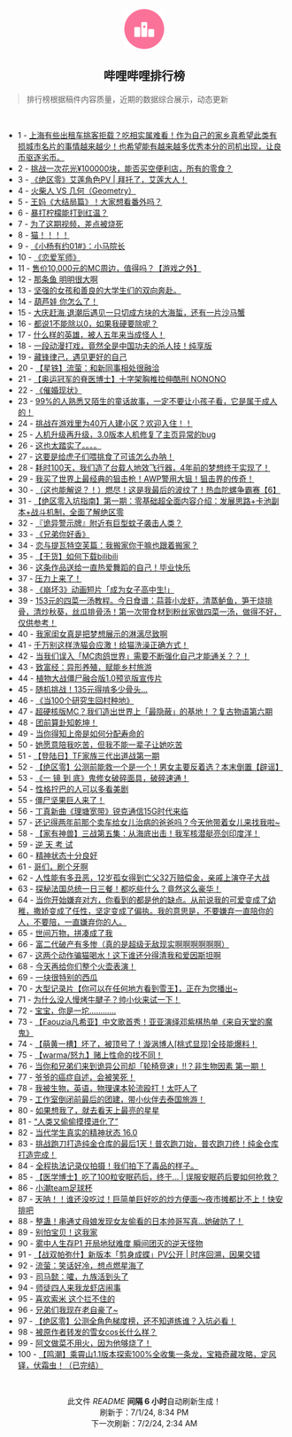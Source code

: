 <div align="center">
    <img src="./assets/icon_rank.png" alt="logo" />
    <h2>哔哩哔哩排行榜</h>
</div>

> 排行榜根据稿件内容质量，近期的数据综合展示，动态更新

<br />

<ul><li><span>1 - <a href=https://www.bilibili.com/BV1jJ4m1u7r5>上海有些出租车挑客拒载？吃相实属难看！作为自己的家乡真希望此类有损城市名片的事情越来越少！也希望能有越来越多优秀本分的司机出现，让良币驱逐劣币。</a></span></li><li><span>2 - <a href=https://www.bilibili.com/BV11i421a7wD>挑战一次花光¥100000块，能否买空便利店，所有的零食？</a></span></li><li><span>3 - <a href=https://www.bilibili.com/BV1MH4y1w7pT>《绝区零》艾莲角色PV | 拜托了，艾莲大人！</a></span></li><li><span>4 - <a href=https://www.bilibili.com/BV1hs421T7g8>火柴人 VS 几何（Geometry）</a></span></li><li><span>5 - <a href=https://www.bilibili.com/BV1YZ421M74y>王妈《大结局篇》！大家想看番外吗？</a></span></li><li><span>6 - <a href=https://www.bilibili.com/BV19Z421M7QJ>暴打柠檬能打到红温？</a></span></li><li><span>7 - <a href=https://www.bilibili.com/BV1Px4y187nX>为了这期视频，差点被烧死</a></span></li><li><span>8 - <a href=https://www.bilibili.com/BV1Kw4m1e7FW>猫！！！！</a></span></li><li><span>9 - <a href=https://www.bilibili.com/BV1sM4m1m7M5>《小杨有约01#》：小马院长</a></span></li><li><span>10 - <a href=https://www.bilibili.com/BV1AH4y1w7en>《恋爱军师》</a></span></li><li><span>11 - <a href=https://www.bilibili.com/BV1HM4m1m7xz>售价10,000元的MC周边，值得吗？【游戏之外】</a></span></li><li><span>12 - <a href=https://www.bilibili.com/BV1uM4m1U7rg>那条鱼 明明很大啊</a></span></li><li><span>13 - <a href=https://www.bilibili.com/BV1aJ4m1T7Ve>坚强的女孩和善良的大学生们的双向奔赴。</a></span></li><li><span>14 - <a href=https://www.bilibili.com/BV1Br421F7Q4>葫芦娃 你怎么了！</a></span></li><li><span>15 - <a href=https://www.bilibili.com/BV1kE421P7CQ>大庆赶海,退潮后遇见一只切成方块的大海蜇，还有一片沙马蟹</a></span></li><li><span>16 - <a href=https://www.bilibili.com/BV1SS411w7CF>都说1不能除以0，如果我硬要除呢？</a></span></li><li><span>17 - <a href=https://www.bilibili.com/BV1kf421B7WM>什么样的英雄，被人五年来当成怪人！</a></span></li><li><span>18 - <a href=https://www.bilibili.com/BV1ES411A7MY>一段动漫打戏，竟然全是中国功夫的杀人技！纯享版</a></span></li><li><span>19 - <a href=https://www.bilibili.com/BV1sS411A7xz>藏锋律己，遇见更好的自己</a></span></li><li><span>20 - <a href=https://www.bilibili.com/BV1tS421d7HA>【星铁】流萤：和新同事相处很融洽</a></span></li><li><span>21 - <a href=https://www.bilibili.com/BV1Rw4m1e7v3>【奥运冠军的脊医博士】十字架胸椎拉伸酷刑 NONONO</a></span></li><li><span>22 - <a href=https://www.bilibili.com/BV1Bf421B7ny>《催婚现状》</a></span></li><li><span>23 - <a href=https://www.bilibili.com/BV1ry411z7Uq>99%的人熟悉又陌生的童话故事，一定不要让小孩子看，它是属于成人的！</a></span></li><li><span>24 - <a href=https://www.bilibili.com/BV1ET421Y7pJ>挑战在游戏里为40万人建小区？欢迎入住！！</a></span></li><li><span>25 - <a href=https://www.bilibili.com/BV14f421Q7aL>人机升级再升级，3.0版本人机修复了主页异常的bug</a></span></li><li><span>26 - <a href=https://www.bilibili.com/BV1jS421o7AR>这也太踏实了。。。。</a></span></li><li><span>27 - <a href=https://www.bilibili.com/BV1wx4y187XF>这要是给虎子们喂挑食了可该怎么办呐！</a></span></li><li><span>28 - <a href=https://www.bilibili.com/BV1mw4m1e7y3>耗时100天，我们造了台载人地效飞行器，4年前的梦想终于实现了！</a></span></li><li><span>29 - <a href=https://www.bilibili.com/BV1DS421d7PB>我买了世界上最经典的狙击枪！AWP警用大狙！狙击界的传奇！</a></span></li><li><span>30 - <a href=https://www.bilibili.com/BV1dw4m1e71J>（这也能解说？！）燃尽！这是我最后的波纹了！热血陀螺争霸赛【6】</a></span></li><li><span>31 - <a href=https://www.bilibili.com/BV1nE421N7rS>【绝区零入坑指南】第一期：零基础超全面内容介绍：发展思路+卡池副本+战斗机制，全面了解绝区零</a></span></li><li><span>32 - <a href=https://www.bilibili.com/BV1xH4y1w7Rz>『诡异警示牌』附近有巨型蚊子袭击人类？</a></span></li><li><span>33 - <a href=https://www.bilibili.com/BV1Q1421C7nX>《兄弟你好香》</a></span></li><li><span>34 - <a href=https://www.bilibili.com/BV1Bf421Q7gc>恋与提瓦特空芙篇：我搬家你干嘛也跟着搬家？</a></span></li><li><span>35 - <a href=https://www.bilibili.com/BV1pf421B7xm>【干货】如何下载bilibili</a></span></li><li><span>36 - <a href=https://www.bilibili.com/BV1t1421r7JW>这条作品送给一直热爱舞蹈的自己！毕业快乐</a></span></li><li><span>37 - <a href=https://www.bilibili.com/BV1pb421p7rL>压力上来了！</a></span></li><li><span>38 - <a href=https://www.bilibili.com/BV1x1421r7yZ>《崩坏3》动画短片「成为女子高中生!」</a></span></li><li><span>39 - <a href=https://www.bilibili.com/BV1cS421o7c3>153元的四菜一汤教程。今日食谱：蒜蓉小龙虾，清蒸鲈鱼，笋干烧排骨，清炒秋葵，丝瓜排骨汤！第一次带食材到粉丝家做四菜一汤，做得不好，仅供参考！</a></span></li><li><span>40 - <a href=https://www.bilibili.com/BV1ui3CetEJa>我家闺女真是把梦想展示的淋漓尽致啊</a></span></li><li><span>41 - <a href=https://www.bilibili.com/BV1vS411A7y5>千万别这样洗猫会应激！给猫洗澡正确方式！</a></span></li><li><span>42 - <a href=https://www.bilibili.com/BV1TZ421M7rm>当我们误入「MC肉鸽世界」需要不断强化自己才能通关？？！</a></span></li><li><span>43 - <a href=https://www.bilibili.com/BV1HE421N7ob>致富经：异形养殖，赋能乡村旅游</a></span></li><li><span>44 - <a href=https://www.bilibili.com/BV114421Q7yh>植物大战僵尸融合版1.0预览版宣传片</a></span></li><li><span>45 - <a href=https://www.bilibili.com/BV1hM4m1m7cb>随机挑战！135元得啃多少骨头…</a></span></li><li><span>46 - <a href=https://www.bilibili.com/BV1uS421o7Tr>《当100个研究生回村种地》</a></span></li><li><span>47 - <a href=https://www.bilibili.com/BV1Wn4y1X7LM>超硬核版MC？我们造出世界上「最隐蔽」的基地！？复古物语第六期</a></span></li><li><span>48 - <a href=https://www.bilibili.com/BV1X4421Q7CT>团前算卦知乾坤！</a></span></li><li><span>49 - <a href=https://www.bilibili.com/BV1MS421o7Ef>当你得知上帝是如何分配寿命的</a></span></li><li><span>50 - <a href=https://www.bilibili.com/BV1rn4y1X71P>她愿意陪我吃苦，但我不能一辈子让她吃苦</a></span></li><li><span>51 - <a href=https://www.bilibili.com/BV1km42137ZD>【登陆日】TF家族三代出道战第一期</a></span></li><li><span>52 - <a href=https://www.bilibili.com/BV1qx4y1472Y>【绝区零】公测前能救一个是一个！男女主要反着选？本末倒置【辟谣】</a></span></li><li><span>53 - <a href=https://www.bilibili.com/BV1Xy411z7kW>《一 镜 到 底》鬼修女破碎面具，破碎速通！</a></span></li><li><span>54 - <a href=https://www.bilibili.com/BV18m421V7Kc>性格拧巴的人可以多看美剧</a></span></li><li><span>55 - <a href=https://www.bilibili.com/BV16s421T745>僵尸坚果巨人来了！</a></span></li><li><span>56 - <a href=https://www.bilibili.com/BV1sn4y1X7FB>丁真新曲《理塘宽带》锐克通信15G时代来临</a></span></li><li><span>57 - <a href=https://www.bilibili.com/BV1ky411z7ST>还记得两年前那个卖车给女儿治病的爸爸吗？今天他带着女儿来找我啦~</a></span></li><li><span>58 - <a href=https://www.bilibili.com/BV1FT421Y7U5>【家有神兽】三战第五集：从海底出击！我军核潜艇亮剑印度洋！</a></span></li><li><span>59 - <a href=https://www.bilibili.com/BV1W1421r79L>逆 天 考 试</a></span></li><li><span>60 - <a href=https://www.bilibili.com/BV1h4421S7gm>精神状态十分良好</a></span></li><li><span>61 - <a href=https://www.bilibili.com/BV1Kw4m1e7n9>哥们，刷个牙啊</a></span></li><li><span>62 - <a href=https://www.bilibili.com/BV1Fb421p7sF>人性能有多丑恶，12岁孤女得到亡父32万赔偿金，亲戚上演夺子大战</a></span></li><li><span>63 - <a href=https://www.bilibili.com/BV1Cy411z7C6>探秘法国总统一日三餐！都吃些什么？竟然这么豪华！</a></span></li><li><span>64 - <a href=https://www.bilibili.com/BV1pJ4m1T7BG>当你开始嫌弃对方，你看到的都是他的缺点。从前说我的可爱变成了幼稚，撒娇变成了任性，坚定变成了偏执。我的意思是，不要嫌弃一直陪你的人，不要陪，一直嫌弃你的人。</a></span></li><li><span>65 - <a href=https://www.bilibili.com/BV15E421N7ts>世间万物，拼凑成了我</a></span></li><li><span>66 - <a href=https://www.bilibili.com/BV1Qx4y1b7US>富二代破产有多惨（真的是超级无敌现实啊啊啊啊啊啊）</a></span></li><li><span>67 - <a href=https://www.bilibili.com/BV1BZ421M7sb>这两个动作骗猫喝水！这下谁还分得清我和爱因斯坦啊</a></span></li><li><span>68 - <a href=https://www.bilibili.com/BV1mi421e7UF>今天再给你们整个火壶表演！</a></span></li><li><span>69 - <a href=https://www.bilibili.com/BV1qz421B7Ux>一块很特别的西瓜</a></span></li><li><span>70 - <a href=https://www.bilibili.com/BV11b421J7Tm>大型记录片【你可以在任何地方看到雪王】，正在为您播出~</a></span></li><li><span>71 - <a href=https://www.bilibili.com/BV1yE421N7Au>为什么没人慢烤牛腱子？帅小伙来试一下！</a></span></li><li><span>72 - <a href=https://www.bilibili.com/BV1mZ421M7eY>宝宝，你是一坨…………</a></span></li><li><span>73 - <a href=https://www.bilibili.com/BV1As421M7m8>【Faouzia凡希亚】中文歌首秀！亚亚演绎邓紫棋热单《来自天堂的魔鬼》</a></span></li><li><span>74 - <a href=https://www.bilibili.com/BV161421r79v>【萌黄一槽】坏了，被顶号了！漩涡博人[桃式显现]全技能爆料！</a></span></li><li><span>75 - <a href=https://www.bilibili.com/BV1Zm421V7mc>【warma/怒九】赌上性命的找不同！</a></span></li><li><span>76 - <a href=https://www.bilibili.com/BV1Tx4y1t7wy>当你和兄弟们来到诡异公司却「轮椅竞速」!!？非生物因素 第一期！</a></span></li><li><span>77 - <a href=https://www.bilibili.com/BV1uS421d7kp>爷爷的癌症自述，会被笑死！</a></span></li><li><span>78 - <a href=https://www.bilibili.com/BV1dZ421M7Kg>我被生物，英语，物理课本轮流殴打！太吓人了</a></span></li><li><span>79 - <a href=https://www.bilibili.com/BV1Us421T7Us>工作室倒闭前最后的团建，带小伙伴去泰国旅游！</a></span></li><li><span>80 - <a href=https://www.bilibili.com/BV1NS411A7rx>如果想我了，就去看天上最亮的星星</a></span></li><li><span>81 - <a href=https://www.bilibili.com/BV1Yi421e7mN>“人类又偷偷摸摸进化了”</a></span></li><li><span>82 - <a href=https://www.bilibili.com/BV1sf421Q7Zq>当代学生真实的精神状态 16.0</a></span></li><li><span>83 - <a href=https://www.bilibili.com/BV1Qr421F7Fk>挑战跑刀打造纯金仓库的最后1天！普农跑刀始，普农跑刀终！纯金仓库打造完成！</a></span></li><li><span>84 - <a href=https://www.bilibili.com/BV1ZS411w7WX>全程执法记录仪拍摄！我们拍下了毒品的样子。</a></span></li><li><span>85 - <a href=https://www.bilibili.com/BV1qs421T7Lb>【医学博士】吃了100粒安眠药后，终于... | 误服安眠药后要如何抢救？</a></span></li><li><span>86 - <a href=https://www.bilibili.com/BV1qM4m1m781>小潮team足球杯</a></span></li><li><span>87 - <a href=https://www.bilibili.com/BV1wm421G7gA>天呐！！谁还没吃过！巨简单巨好吃的炒方便面～夜市摊都比不上！快安排吧</a></span></li><li><span>88 - <a href=https://www.bilibili.com/BV12i421e7jT>整蛊！串通丈母娘发现女友偷看的日本帅哥写真…她破防了！</a></span></li><li><span>89 - <a href=https://www.bilibili.com/BV1U1421C7BE>别怕宝贝！这我家</a></span></li><li><span>90 - <a href=https://www.bilibili.com/BV1Rw4m1e7Fg>雾中人生存P1 开局地狱难度 瞬间团灭的逆天怪物</a></span></li><li><span>91 - <a href=https://www.bilibili.com/BV11z421B7Zn>【战双帕弥什】新版本「剪身成蝶」PV公开 | 时序回溯，因果交错</a></span></li><li><span>92 - <a href=https://www.bilibili.com/BV1m4421S7Vn>流萤：笑话好冷，想点燃星海了</a></span></li><li><span>93 - <a href=https://www.bilibili.com/BV1d4421S78p>司马懿：嚯，九族活到头了</a></span></li><li><span>94 - <a href=https://www.bilibili.com/BV1Dz421B7go>师徒四人来我龙虾店闹事</a></span></li><li><span>95 - <a href=https://www.bilibili.com/BV17w4m1e7PT>喜欢索米 这个拦不住的</a></span></li><li><span>96 - <a href=https://www.bilibili.com/BV1ET421Y7b6>兄弟们我现在老自豪了~</a></span></li><li><span>97 - <a href=https://www.bilibili.com/BV1wx4y1t7pW>【绝区零】公测全角色梯度榜，还不知道练谁？入坑必看！</a></span></li><li><span>98 - <a href=https://www.bilibili.com/BV18i421e7Vu>被原作者转发的雪女cos长什么样？</a></span></li><li><span>99 - <a href=https://www.bilibili.com/BV1fm42137xA>阿文做菜不用火，因为他够烧了！</a></span></li><li><span>100 - <a href=https://www.bilibili.com/BV1Gx4y187qz>【鸣潮】乘霄山1.1版本探索100%全收集一条龙，宝箱奇藏攻略，定风铎，伏霜虫！（已完结）</a></span></li></ul>

<br />

<p align=center>此文件 <i>README</i> <b>间隔 6 小时</b>自动刷新生成！<br>刷新于：7/1/24, 8:34 PM<br>下一次刷新：7/2/24, 2:34 AM</p>